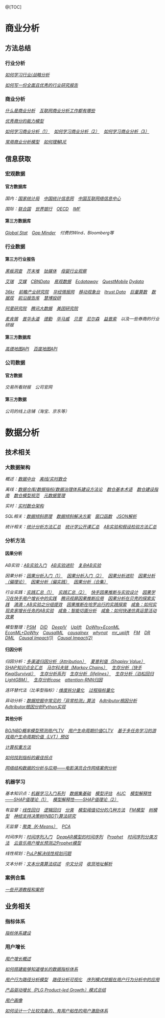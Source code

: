 @[TOC]


# 商业分析

## 方法总结

### 行业分析

*[如何学习行业/战略分析](https://mp.weixin.qq.com/s/q2f1yXQTYvq_OdqkHs69NA)*

*[如何写一份全面且优秀的行业研究报告](https://mp.weixin.qq.com/s/AtJpiE4tS0rTBSlnzer8ng)*

### 商业分析

*[什么是商业分析](https://mp.weixin.qq.com/s/VDJva2WWpqo5YRZQq0rbhA)&emsp;[互联网商业分析工作都有哪些](https://zhuanlan.zhihu.com/p/339530238)*

*[优秀商分的能力模型](https://mp.weixin.qq.com/s/Vgak3QWtvGKjtw4LBz0fYQ)*

*[如何学习商业分析（1）](https://mp.weixin.qq.com/s/G-zCa4DFUvWkyW3ORc_Z4w)&emsp;[如何学习商业分析（2）](https://mp.weixin.qq.com/s/UI5aa2SoBeGYS0Akzw8qMA)&emsp;[如何学习商业分析（3）](https://mp.weixin.qq.com/s/l1xKArhV4knLg8dYizeziw)*

*[常用商业分析模型](https://zhuanlan.zhihu.com/p/441831785)&emsp;[如何理解UE](https://zhuanlan.zhihu.com/p/21428408)*   

## 信息获取

### 宏观数据

#### 官方数据库

*国内：[国家统计局](https://data.stats.gov.cn/)&emsp;[中国统计信息网](http://www.tjcn.org/)&emsp;[中国互联网络信息中心](http://www.cnnic.net.cn/hlwfzyj/)*

*国际：[联合国](http://data.un.org/Explorer.aspx)&emsp;[世界银行](https://data.worldbank.org.cn/)&emsp;[OECD](https://data.oecd.org/home/)&emsp;[IMF](https://www.imf.org/en/Data)*

#### 第三方数据库

*[Global Stat](https://globalstat.eu/population/48/datatable/2015-2020)&emsp;[Gap Minder](https://www.gapminder.org/data/)&emsp;付费的Wind、Bloomberg等*

### 行业数据

#### 第三方行业报告

*[黑板洞查](https://www.heibandongcha.com/)&emsp;[芥末堆](https://www.jiemodui.com/T/42146.html)&emsp;[钛媒体](https://www.tmtpost.com/search?q=%E6%95%99%E8%82%B2&time=1637746811&code=20908d280ebaff8f85a4ba71915c62d9)&emsp;[母婴行业观察](http://www.myguancha.com/wjyzh.html)*

*[艾瑞](https://www.iresearch.com.cn/report.shtml)&emsp;[艾媒](https://www.iimedia.cn/#shuju)&emsp;[CBNData](https://www.cbndata.com/report)&emsp;[易观数据](https://www.analysys.cn/article/analysis/?p=1)&emsp;[Ecdataway](https://www.ecdataway.com/)&emsp;[QuestMobile](https://www.questmobile.com.cn/research/report-new)   [Dydata](https://www.dydata.io/)*

*[36kr](https://36kr.com/academe)&emsp;[前瞻产业研究院](https://bg.qianzhan.com/report/list/300.html)&emsp;[华经情报网](https://www.huaon.com/channel/trend/)&emsp;[移动观象台](http://mi.talkingdata.com/reports.html?category=all)&emsp;[Itrust Data](http://itrustdata.com/#publish)&emsp;[巨量算数](https://trendinsight.oceanengine.com/foresee/feature-story)&emsp;[数据观](http://www.cbdio.com/node_2782.htm)&emsp;[前沿报告库](https://wk.askci.com/ListTable/?typeId=7)&emsp;[慧博投研](http://www.hibor.com.cn/)*

*[阿里研究院](http://www.aliresearch.com/cn/special)&emsp;[腾讯大数据](https://data.qq.com/reports)&emsp;[美团研究院](https://about.meituan.com/research/report)*

*[麦肯锡](https://www.mckinsey.com.cn/insights/)&emsp;[普华永道](https://www.pwccn.com/zh/research-and-insights.html)&emsp;[德勤](https://www2.deloitte.com/cn/zh.html)&emsp;[毕马威](https://home.kpmg/cn/zh/home/insights.html)&emsp;[贝恩](https://www.bain.cn/new_list.php)&emsp;[尼尔森](https://www.nielsen.com/cn/zh/insights/)&emsp;[益普索](https://www.ipsos.com/zh-cn)&emsp;以及一些券商的行业研报*

#### 第三方数据库

*[高德地图API](https://lbs.amap.com/api/webservice/summary/)&emsp;[百度地图API](https://lbsyun.baidu.com/index.php?title=webapi)*

### 公司数据

#### 官方数据&emsp;

*交易所看财报&emsp;公司官网*

#### 第三方数据   

*公司的线上店铺（淘宝、京东等）*




# 数据分析

## 技术相关

### 大数据架构

*概述：[数据中台](https://zhuanlan.zhihu.com/p/386350937)&emsp;[离线/实时数仓](https://mp.weixin.qq.com/s/CKGCFBxA15qSAI3vPwQyCw)*

*离线：[数据仓库/数据指标/数据治理体系建设方法论](https://mp.weixin.qq.com/s/_GwIsY7ZRHzNB2jnsG-xhQ)&emsp;[数仓基本术语](https://mp.weixin.qq.com/s/puEoMCw25E07JePIUtFUmw)&emsp;[数仓建设指南](https://mp.weixin.qq.com/s/kZUqUzys_JDLyZrHXu227w)&emsp;[数仓模型规范](https://mp.weixin.qq.com/s/6csIOFGu4rq0AdebXRrMGw)&emsp;[元数据管理](https://mp.weixin.qq.com/s/RT8eK8e0E_D-ZUIJhzs5wA)*

*实时：[实时数仓架构](https://mp.weixin.qq.com/s/ulXyZ4wWOCXr21hWUynRXw)*

*SQL相关：[数据倾斜原理](https://mp.weixin.qq.com/s/hz_6io_ZybbOlmBQE4KSBQ)&emsp;[数据倾斜解决方案](https://mp.weixin.qq.com/s/EzwcPMhqklHK7rMEc-3iyw)&emsp;[窗口函数](https://mp.weixin.qq.com/s/ByAKgzFK_DvyrL7-jr7wVw)&emsp;[JSON解析](https://mp.weixin.qq.com/s/awCvlb9BzCRX-Da1_l1FYg)*

*统计相关：[统计分析方法汇总](https://mp.weixin.qq.com/s/cUklq8Har-LntVw8frvCqg)&emsp;[统计学公开课汇总](https://mp.weixin.qq.com/s/V27IlKUVI8L3DnkEaeoi3w)&emsp;[AB实验和假设检验方法汇总](https://zhuanlan.zhihu.com/p/432025060)*

### 分析方法

#### 因果分析

*AB实验：[AB实验入门](https://zhuanlan.zhihu.com/p/346602966)&emsp;[AB实验进阶](https://mattzheng.blog.csdn.net/article/details/121859706?spm=1001.2014.3001.5502)&emsp;[复杂AB实验](https://www.zhihu.com/question/20045543)*

*因果分析：[因果分析入门（1）](https://zhuanlan.zhihu.com/p/409609129)&emsp;[因果分析入门（2）](https://mp.weixin.qq.com/s/U3ZYultBAzhYqQIEky569w)&emsp;[因果分析进阶](https://mattzheng.blog.csdn.net/article/details/120097306?spm=1001.2014.3001.5502)&emsp;[因果分析（偏理论）](https://zhuanlan.zhihu.com/p/372399985)&emsp;[因果分析（偏实践）](https://mattzheng.blog.csdn.net/article/details/119855174?spm=1001.2014.3001.5502)&emsp;[因果分析（合集）](https://www.zhihu.com/column/c_1408014345809227776)*

*行业实践：[实践汇总（1）](https://mattzheng.blog.csdn.net/article/details/120083536?spm=1001.2014.3001.5502)&emsp;[实践汇总（2）](https://mattzheng.blog.csdn.net/article/details/120256633?spm=1001.2014.3001.5502)&emsp;[快手因果推断与实验设计](https://zhuanlan.zhihu.com/p/399274589)&emsp;[因果学习在快手用户增长中的实践](https://zhuanlan.zhihu.com/p/464712000)&emsp;[腾讯视屏因果推断应用](https://zhuanlan.zhihu.com/p/442046713)&emsp;[因果分析在贝壳的探索实践](https://zhuanlan.zhihu.com/p/458732022)&emsp;[滴滴：AB实验之分组提效](https://www.infoq.cn/article/ewfbx85efxzgbbfpkpz4)&emsp;[因果推断在哈罗出行的实践探索](https://mp.weixin.qq.com/s/Afy2FslN9K1u0tRMaorjMw)&emsp;[咸鱼：如何实现卖家增长任务的AB实验](https://zhuanlan.zhihu.com/p/398247426)&emsp;[咸鱼：智能切面分析](https://mp.weixin.qq.com/s/aZlNfph4e3E5MP9LNwvE3w)&emsp;[咸鱼：如何快速仿真运营活动效果](https://zhuanlan.zhihu.com/p/110356445)*

*模型整理：[PSM](https://mattzheng.blog.csdn.net/article/details/119887208?spm=1001.2014.3001.5502)&emsp;[DID](https://mattzheng.blog.csdn.net/article/details/119892129?spm=1001.2014.3001.5502)&emsp;[DeepIV](https://mattzheng.blog.csdn.net/article/details/120020123?spm=1001.2014.3001.5502)&emsp;[Uplift](https://mattzheng.blog.csdn.net/article/details/120154789?spm=1001.2014.3001.5502)&emsp;[DoWhy+EconML](https://zhuanlan.zhihu.com/p/362150318)&emsp;[EconML+DoWhy](https://zhuanlan.zhihu.com/p/367082187)&emsp;[CausalML](https://mattzheng.blog.csdn.net/article/details/120283264?spm=1001.2014.3001.5502)&emsp;[causalnex](https://mattzheng.blog.csdn.net/article/details/120528574?spm=1001.2014.3001.5502)&emsp;[whynot](https://mattzheng.blog.csdn.net/article/details/120567564?spm=1001.2014.3001.5502)&emsp;[mr_uplift](https://mattzheng.blog.csdn.net/article/details/120568453?spm=1001.2014.3001.5502)&emsp;[FM](https://mattzheng.blog.csdn.net/article/details/120891671?spm=1001.2014.3001.5502)&emsp;[DR](https://mattzheng.blog.csdn.net/article/details/122044767?spm=1001.2014.3001.5502)&emsp;[DML](https://mattzheng.blog.csdn.net/article/details/120784044?spm=1001.2014.3001.5502)&emsp;[Causal Impact(1)](https://mattzheng.blog.csdn.net/article/details/122103885?spm=1001.2014.3001.5502)&emsp;[Causal Impact(2)](https://mattzheng.blog.csdn.net/article/details/122198794?spm=1001.2014.3001.5502)*


#### 归因分析&emsp;

*归因分析：[多渠道归因分析（Attribution）](https://zhuanlan.zhihu.com/p/387614603)&emsp;[夏普利值（Shapley Value）](https://zhuanlan.zhihu.com/p/387614061)&emsp;[SHAP知识点全汇总](https://zhuanlan.zhihu.com/p/85791430)&emsp;[马尔科夫链（Markov Chains）](https://zhuanlan.zhihu.com/p/387614996)&emsp;[生存分析（快手KwaiSurvival）](https://zhuanlan.zhihu.com/p/389426693)&emsp;[生存分析系列](https://zhuanlan.zhihu.com/p/393396599)&emsp;[生存分析（lifelines）](https://zhuanlan.zhihu.com/p/393397719)&emsp;[生存分析（泊松回归LightGBM）](https://blog.csdn.net/sinat_26917383/article/details/119424965)&emsp;[生存分析case](https://mattzheng.blog.csdn.net/article/details/121145982?spm=1001.2014.3001.5502)&emsp;[attention-RNN归因](https://zhuanlan.zhihu.com/p/387611349)*

*连环替代法（比率型指标）：[维度拆分量化](https://zhuanlan.zhihu.com/p/145128051)&emsp;[过程指标量化](https://zhuanlan.zhihu.com/p/156843026)*

*异动分析：[数据挖掘中常见的「异常检测」算法](https://www.zhihu.com/question/280696035/answer/1692420999)&emsp;[Adtributor根因分析](https://zhuanlan.zhihu.com/p/345569713)&emsp;[Adtributor根因分析Python实现](https://zhuanlan.zhihu.com/p/345766378)*

#### 其他分析
*[BG/NBD概率模型预测用户LTV](https://zhuanlan.zhihu.com/p/391245292)&emsp;[用户生命周期价值CLTV](https://mattzheng.blog.csdn.net/article/details/116596955?spm=1001.2014.3001.5502)&emsp;[基于多任务学习的游戏用户生命周期价值（LVT）预估](https://zhuanlan.zhihu.com/p/348409645)*

*[计算权重方法](https://zhuanlan.zhihu.com/p/112667852)*

*[如何找到指标的最佳拐点](https://mattzheng.blog.csdn.net/article/details/121751480?spm=1001.2014.3001.5502)*

*[网络结构数据的分析与应用——电影演员合作网络案例分析](https://mp.weixin.qq.com/s/nXRYREDOQSpl3qBOi4tysw)*

### 机器学习

*基本知识点：[机器学习入门系列](https://mp.weixin.qq.com/s/WzwotLRYoUXgoTGkHRZyvg)&emsp;[数据集基础](https://zhuanlan.zhihu.com/p/295098381)&emsp;[模型评估](https://zhuanlan.zhihu.com/p/115668303)&emsp;[AUC](https://mattzheng.blog.csdn.net/article/details/120469597?spm=1001.2014.3001.5502)&emsp;[模型解释性——SHAP值理论（1）](https://mattzheng.blog.csdn.net/article/details/115400327?spm=1001.2014.3001.5502)&emsp;[模型解释性——SHAP值理论（2）](https://mattzheng.blog.csdn.net/article/details/115556182?spm=1001.2014.3001.5502)*

*有监督：[线性回归](https://zhuanlan.zhihu.com/p/80887841)&emsp;[逻辑回归](https://zhuanlan.zhihu.com/p/151036015)&emsp;[分类](https://zhuanlan.zhihu.com/p/270458779)&emsp;[模型阈值切分的几种方法](https://zhuanlan.zhihu.com/p/190215265)&emsp;[FM模型](https://zhuanlan.zhihu.com/p/145436595)&emsp;[树模型](https://zhuanlan.zhihu.com/p/339380585)&emsp;[神经支持决策树(NBDT)算法研究](https://mp.weixin.qq.com/s/HONeYHcSDqkZNnDuxgUrtg)*

*无监督：[聚类（K-Means）](https://zhuanlan.zhihu.com/p/158776162)&emsp;[PCA](https://download.csdn.net/download/weixin_38568548/13751363?spm=1001.2101.3001.6661.1&utm_medium=distribute.pc_relevant_t0.none-task-download-2%7Edefault%7ELandingCtr%7EPaid-1.queryctrv2&depth_1-utm_source=distribute.pc_relevant_t0.none-task-download-2%7Edefault%7ELandingCtr%7EPaid-1.queryctrv2&utm_relevant_index=1)*

*时间序列：[时间序列入门](https://mattzheng.blog.csdn.net/article/details/112792114?spm=1001.2014.3001.5502)&emsp;[DeapAR模型的时间序列](https://mattzheng.blog.csdn.net/article/details/112914631?spm=1001.2014.3001.5502)&emsp;[Prophet](https://mattzheng.blog.csdn.net/article/details/57419862?spm=1001.2014.3001.5502)&emsp;[时间序列分类方法](https://mp.weixin.qq.com/s/9P0sXYqdUOZ3-eiCG1gc9Q)&emsp;[云音乐用户增长预测之Prophet模型](https://mp.weixin.qq.com/s/FCqVJQpiK2qPHoIuvMwY7g)*

*线性规划：[PuLP解决线性规划问题](https://mattzheng.blog.csdn.net/article/details/116274144?spm=1001.2014.3001.5502)*

*文本分析：[文本分类算法综述](https://mp.weixin.qq.com/s/nwYDRoMKYZ0xal9bRXCfHw)&emsp;[中文分词](https://zhuanlan.zhihu.com/p/146792308)&emsp;[收货地址解析](https://mattzheng.blog.csdn.net/article/details/115327769?spm=1001.2014.3001.5502)*

### 案例合集
*[一些开源教程和案例](https://mp.weixin.qq.com/s/Ab0IQxTgcocWDmv7bViviQ)*

## 业务相关

### 指标体系
*[指标体系建设](https://mp.weixin.qq.com/s/xTnk3r5sDsoOJVsy4h35ZA)*

### 用户增长
*[用户增长概述](https://zhuanlan.zhihu.com/p/353255352)*

*[如何搭建能够知道增长的数据指标体系](https://zhuanlan.zhihu.com/p/156843026)*

*[用户行为路径分析模型](https://mp.weixin.qq.com/s/FqehNCf2NOTEONjCACa-3w)&emsp;[路径分析可视化](https://mp.weixin.qq.com/s/HZvDVo6ytUtDcOHvaZMSsg)&emsp;[序列模式挖掘在用户行为分析中的应用](https://zhuanlan.zhihu.com/p/90899635)*

*[产品驱动增长（PLG,Product-led Growth）模式总结](https://zhuanlan.zhihu.com/p/441151041)*

*[用户画像](https://zhuanlan.zhihu.com/p/140104236)*

*[如何设计一个比较完备的、有用户粘性的用户激励体系](https://www.zhihu.com/question/19575650/answer/52316347)*


